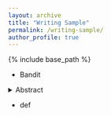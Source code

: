 ```yaml
---
layout: archive
title: "Writing Sample"
permalink: /writing-sample/
author_profile: true
---
```


{% include base_path %}
- Bandit

<details>
<summary>Abstract</summary>

```
CODE!
```
</details>

- def

<!--
{% for post in site.writing-sample reversed %}
  {% include archive-single.html %}
{% endfor %}
-->
